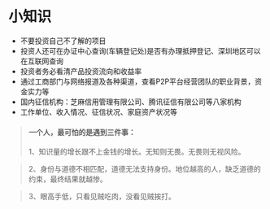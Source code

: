 # 小知识

* 不要投资自己不了解的项目
* 投资人还可在办证中心查询(车辆登记处)是否有办理抵押登记、深圳地区可以在互联网查询
* 投资者务必看清产品投资流向和收益率
* 通过工商部门与网络报道及各种渠道，查看P2P平台经营团队的职业背景，资金实力等
* 国内征信机构：芝麻信用管理有限公司、腾讯征信有限公司等八家机构
* 工作单位、收入情况、征信状况、家庭资产状况等
> #### 一个人，最可怕的是遇到三件事：
>
> 1、知识量的增长跟不上金钱的增长。无知则无畏。无畏则无视风险。

> 2、身份与道德不相匹配，道德无法支持身份。地位越高的人，缺乏道德的约束，最终结果就越惨。

> 3、眼高手低，只看见贼吃肉，没看见贼挨打。